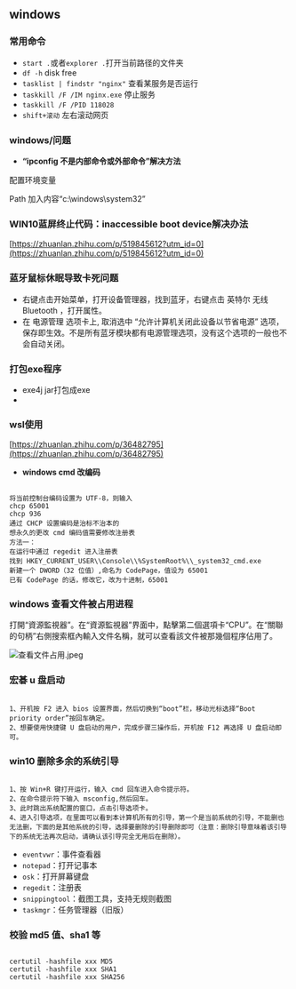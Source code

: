 ## windows
### 常用命令

- `start .`或者`explorer .`打开当前路径的文件夹
- `df -h` disk free
- `tasklist | findstr "nginx"` 查看某服务是否运行
- `taskkill /F /IM nginx.exe` 停止服务
- `taskkill /F /PID 118028`
- `shift+滚动` 左右滚动网页

### windows/问题

- **“ipconfig 不是内部命令或外部命令”解决方法**

配置环境变量

Path 加入内容“c:\windows\system32”

### ****WIN10蓝屏终止代码：inaccessible boot device解决办法****

[https://zhuanlan.zhihu.com/p/519845612?utm_id=0](https://zhuanlan.zhihu.com/p/519845612?utm_id=0)

### 蓝牙鼠标休眠导致卡死问题

- 右键点击开始菜单，打开设备管理器，找到蓝牙，右键点击 英特尔 无线 Bluetooth ，打开属性。
- 在 电源管理 选项卡上, 取消选中 “允许计算机关闭此设备以节省电源” 选项，保存即生效。不是所有蓝牙模块都有电源管理选项，没有这个选项的一般也不会自动关闭。


### 打包exe程序
- exe4j jar打包成exe
- 



### wsl使用

[https://zhuanlan.zhihu.com/p/36482795](https://zhuanlan.zhihu.com/p/36482795)

- **windows cmd 改编码**

```

将当前控制台编码设置为 UTF-8，则输入
chcp 65001
chcp 936
通过 CHCP 设置编码是治标不治本的
想永久的更改 cmd 编码值需要修改注册表
方法一：
在运行中通过 regedit 进入注册表
找到 HKEY_CURRENT_USER\\Console\\%SystemRoot%\\_system32_cmd.exe
新建一个 DWORD（32 位值）,命名为 CodePage，值设为 65001
已有 CodePage 的话，修改它，改为十进制，65001

```

### windows 查看文件被占用进程

打開“資源監視器”。在“資源監視器”界面中，點擊第二個選項卡“CPU”。在“關聯的句柄”右側搜索框內輸入文件名稱，就可以查看該文件被那幾個程序佔用了。

![查看文件占用.jpeg](images/查看文件占用.jpeg)

### 宏碁 u 盘启动

```

1、开机按 F2 进入 bios 设置界面，然后切换到“boot”栏，移动光标选择“Boot priority order”按回车确定。
2、想要使用快捷键 U 盘启动的用户，完成步骤三操作后，开机按 F12 再选择 U 盘启动即可。

```

### win10 删除多余的系统引导

```

1、按 Win+R 键打开运行，输入 cmd 回车进入命令提示符。
2、在命令提示符下输入 msconfig,然后回车。
3、此时跳出系统配置的窗口，点击引导选项卡。
4、进入引导选项，在里面可以看到本计算机所有的引导，第一个是当前系统的引导，不能删也无法删，下面的是其他系统的引导，选择要删除的引导删除即可（注意：删除引导意味着该引导下的系统无法再次启动，请确认该引导完全无用后在删除）。

```

- `eventvwr`：事件查看器
- `notepad`：打开记事本
- `osk`：打开屏幕键盘
- `regedit`：注册表
- `snippingtool`：截图工具，支持无规则截图
- `taskmgr`：任务管理器（旧版）

### 校验 md5 值、sha1 等
```

certutil -hashfile xxx MD5
certutil -hashfile xxx SHA1
certutil -hashfile xxx SHA256

```